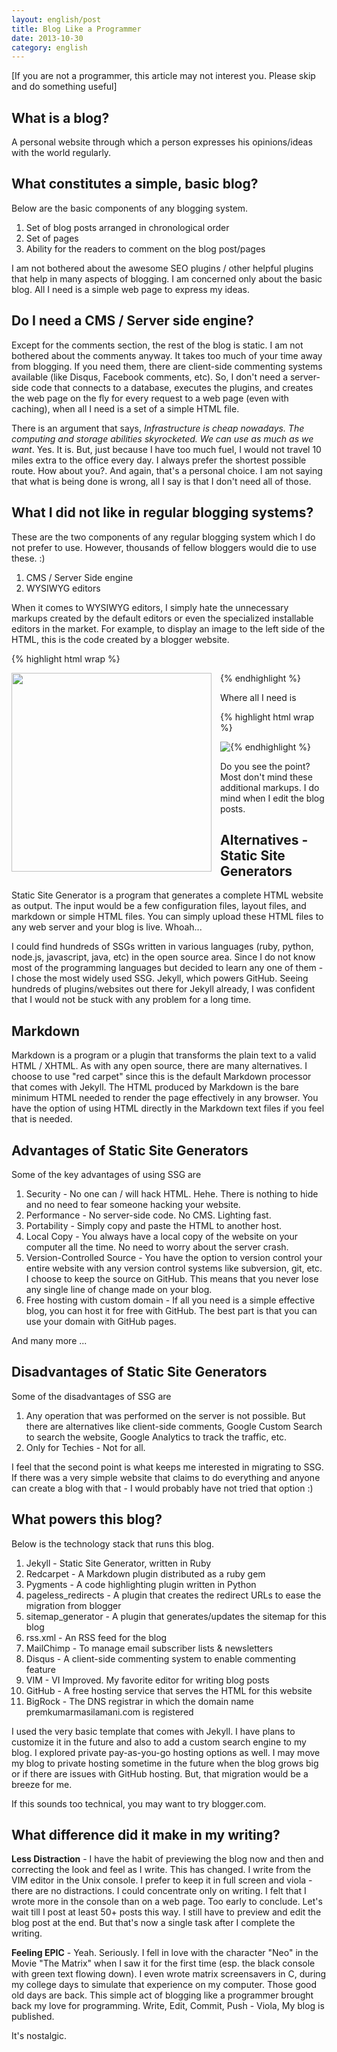 ```yaml
---
layout: english/post
title: Blog Like a Programmer
date: 2013-10-30
category: english
---
```


[If you are not a programmer, this article may not interest you. Please skip and do something useful]

## What is a blog?

A personal website through which a person expresses his opinions/ideas with the world regularly.

## What constitutes a simple, basic blog?

Below are the basic components of any blogging system.

1. Set of blog posts arranged in chronological order
2. Set of pages
3. Ability for the readers to comment on the blog post/pages

I am not bothered about the awesome SEO plugins / other helpful plugins that help in many aspects of blogging. I am concerned only about the basic blog. All I need is a simple web page to express my ideas.

## Do I need a CMS / Server side engine?

Except for the comments section, the rest of the blog is static. I am not bothered about the comments anyway. It takes too much of your time away from blogging. If you need them, there are client-side commenting systems available (like Disqus, Facebook comments, etc). So, I don't need a server-side code that connects to a database, executes the plugins, and creates the web page on the fly for every request to a web page (even with caching), when all I need is a set of a simple HTML file.

There is an argument that says, *Infrastructure is cheap nowadays. The computing and storage abilities skyrocketed. We can use as much as we want*. Yes. It is. But, just because I have too much fuel, I would not travel 10 miles extra to the office every day. I always prefer the shortest possible route. How about you?. And again, that's a personal choice. I am not saying that what is being done is wrong, all I say is that I don't need all of those.

## What I did not like in regular blogging systems?

These are the two components of any regular blogging system which I do not prefer to use. However, thousands of fellow bloggers would die to use these. :)

1. CMS / Server Side engine
2. WYSIWYG editors

When it comes to WYSIWYG editors, I simply hate the unnecessary markups created by the default editors or even the specialized installable editors in the market. For example, to display an image to the left side of the HTML, this is the code created by a blogger website.

{% highlight html wrap  %}

<div class="separator" style="clear: both; text-align: center;">
<a href="http://1.bp.blogspot.com/image.jpg" imageanchor="1"
style="clear: left; float: left; margin-bottom: 1em; margin-right: 1em;">
<img border="0" height="318" src="http://1.bp.blogspot.com/image.jpg" width="320" />
</a></div>

{% endhighlight %}

Where all I need is

{% highlight html wrap  %}

<img style="float: left;" src="{{site.english.img-path}}/image.jpg"/>

{% endhighlight %}


Do you see the point? Most don't mind these additional markups. I do mind when I edit the blog posts.

## Alternatives - Static Site Generators

Static Site Generator is a program that generates a complete HTML website as output. The input would be a few configuration files, layout files, and markdown or simple HTML files. You can simply upload these HTML files to any web server and your blog is live. Whoah...

I could find hundreds of SSGs written in various languages (ruby, python, node.js, javascript, java, etc) in the open source area. Since I do not know most of the programming languages but decided to learn any one of them - I chose the most widely used SSG. Jekyll, which powers GitHub. Seeing hundreds of plugins/websites out there for Jekyll already, I was confident that I would not be stuck with any problem for a long time.

## Markdown

Markdown is a program or a plugin that transforms the plain text to a valid HTML / XHTML. As with any open source, there are many alternatives. I choose to use "red carpet" since this is the default Markdown processor that comes with Jekyll. The HTML produced by Markdown is the bare minimum HTML needed to render the page effectively in any browser. You have the option of using HTML directly in the Markdown text files if you feel that is needed.

## Advantages of Static Site Generators

Some of the key advantages of using SSG are

1. Security - No one can / will hack HTML. Hehe. There is nothing to hide and no need to fear someone hacking your website.
2. Performance - No server-side code. No CMS. Lighting fast.
3. Portability - Simply copy and paste the HTML to another host.
4. Local Copy - You always have a local copy of the website on your computer all the time. No need to worry about the server crash.
5. Version-Controlled Source - You have the option to version control your entire website with any version control systems like subversion, git, etc. I choose to keep the source on GitHub. This means that you never lose any single line of change made on your blog.
6. Free hosting with custom domain - If all you need is a simple effective blog, you can host it for free with GitHub. The best part is that you can use your domain with GitHub pages.

And many more ...

## Disadvantages of Static Site Generators

Some of the disadvantages of SSG are

1. Any operation that was performed on the server is not possible. But there are alternatives like client-side comments, Google Custom Search to search the website, Google Analytics to track the traffic, etc.
2. Only for Techies - Not for all.

I feel that the second point is what keeps me interested in migrating to SSG. If there was a very simple website that claims to do everything and anyone can create a blog with that - I would probably have not tried that option :)

## What powers this blog?

Below is the technology stack that runs this blog.

1. Jekyll - Static Site Generator, written in Ruby
2. Redcarpet - A Markdown plugin distributed as a ruby gem
3. Pygments - A code highlighting plugin written in Python
4. pageless_redirects - A plugin that creates the redirect URLs to ease the migration from blogger
5. sitemap_generator - A plugin that generates/updates the sitemap for this blog
6. rss.xml - An RSS feed for the blog
7. MailChimp - To manage email subscriber lists & newsletters
8. Disqus - A client-side commenting system to enable commenting feature
9. VIM - VI Improved. My favorite editor for writing blog posts
10. GitHub - A free hosting service that serves the HTML for this website
11. BigRock - The DNS registrar in which the domain name premkumarmasilamani.com is registered

I used the very basic template that comes with Jekyll. I have plans to customize it in the future and also to add a custom search engine to my blog. I explored private pay-as-you-go hosting options as well. I may move my blog to private hosting sometime in the future when the blog grows big or if there are issues with GitHub hosting. But, that migration would be a breeze for me.

If this sounds too technical, you may want to try blogger.com.

## What difference did it make in my writing?

**Less Distraction** - I have the habit of previewing the blog now and then and correcting the look and feel as I write. This has changed. I write from the VIM editor in the Unix console. I prefer to keep it in full screen and viola - there are no distractions. I could concentrate only on writing. I felt that I wrote more in the console than on a web page. Too early to conclude. Let's wait till I post at least 50+ posts this way.  I still have to preview and edit the blog post at the end. But that's now a single task after I complete the writing.

**Feeling EPIC** - Yeah. Seriously. I fell in love with the character "Neo" in the Movie "The Matrix" when I saw it for the first time (esp. the black console with green text flowing down). I even wrote matrix screensavers in C, during my college days to simulate that experience on my computer. Those good old days are back. This simple act of blogging like a programmer brought back my love for programming. Write, Edit, Commit, Push - Viola, My blog is published.

It's nostalgic.
